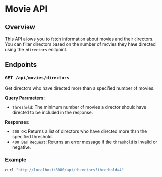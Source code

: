 # Movie API

## Overview

This API allows you to fetch information about movies and their directors. You can filter directors based on the number of movies they have directed using the `/directors` endpoint.

## Endpoints

### `GET /api/movies/directors`

Get directors who have directed more than a specified number of movies.

**Query Parameters:**
- `threshold`: The minimum number of movies a director should have directed to be included in the response.

**Responses:**
- `200 OK`: Returns a list of directors who have directed more than the specified threshold.
- `400 Bad Request`: Returns an error message if the `threshold` is invalid or negative.

### Example:

```bash
curl "http://localhost:8080/api/directors?threshold=4"
